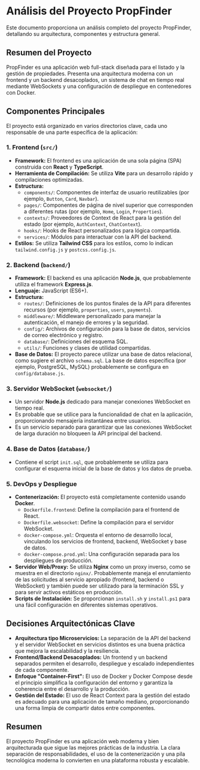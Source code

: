 # Análisis del Proyecto PropFinder

Este documento proporciona un análisis completo del proyecto PropFinder, detallando su arquitectura, componentes y estructura general.

## Resumen del Proyecto

PropFinder es una aplicación web full-stack diseñada para el listado y la gestión de propiedades. Presenta una arquitectura moderna con un frontend y un backend desacoplados, un sistema de chat en tiempo real mediante WebSockets y una configuración de despliegue en contenedores con Docker.

## Componentes Principales

El proyecto está organizado en varios directorios clave, cada uno responsable de una parte específica de la aplicación:

### 1. Frontend (`src/`)

*   **Framework:** El frontend es una aplicación de una sola página (SPA) construida con **React** y **TypeScript**.
*   **Herramienta de Compilación:** Se utiliza **Vite** para un desarrollo rápido y compilaciones optimizadas.
*   **Estructura:**
    *   `components/`: Componentes de interfaz de usuario reutilizables (por ejemplo, `Button`, `Card`, `Navbar`).
    *   `pages/`: Componentes de página de nivel superior que corresponden a diferentes rutas (por ejemplo, `Home`, `Login`, `Properties`).
    *   `contexts/`: Proveedores de Context de React para la gestión del estado (por ejemplo, `AuthContext`, `ChatContext`).
    *   `hooks/`: Hooks de React personalizados para lógica compartida.
    *   `services/`: Módulos para interactuar con la API del backend.
*   **Estilos:** Se utiliza **Tailwind CSS** para los estilos, como lo indican `tailwind.config.js` y `postcss.config.js`.

### 2. Backend (`backend/`)

*   **Framework:** El backend es una aplicación **Node.js**, que probablemente utiliza el framework **Express.js**.
*   **Lenguaje:** JavaScript (ES6+).
*   **Estructura:**
    *   `routes/`: Definiciones de los puntos finales de la API para diferentes recursos (por ejemplo, `properties`, `users`, `payments`).
    *   `middleware/`: Middleware personalizado para manejar la autenticación, el manejo de errores y la seguridad.
    *   `config/`: Archivos de configuración para la base de datos, servicios de correo electrónico y registro.
    *   `database/`: Definiciones del esquema SQL.
    *   `utils/`: Funciones y clases de utilidad compartidas.
*   **Base de Datos:** El proyecto parece utilizar una base de datos relacional, como sugiere el archivo `schema.sql`. La base de datos específica (por ejemplo, PostgreSQL, MySQL) probablemente se configura en `config/database.js`.

### 3. Servidor WebSocket (`websocket/`)

*   Un servidor **Node.js** dedicado para manejar conexiones WebSocket en tiempo real.
*   Es probable que se utilice para la funcionalidad de chat en la aplicación, proporcionando mensajería instantánea entre usuarios.
*   Es un servicio separado para garantizar que las conexiones WebSocket de larga duración no bloqueen la API principal del backend.

### 4. Base de Datos (`database/`)

*   Contiene el script `init.sql`, que probablemente se utiliza para configurar el esquema inicial de la base de datos y los datos de prueba.

### 5. DevOps y Despliegue

*   **Contenerización:** El proyecto está completamente contenido usando **Docker**.
    *   `Dockerfile.frontend`: Define la compilación para el frontend de React.
    *   `Dockerfile.websocket`: Define la compilación para el servidor WebSocket.
    *   `docker-compose.yml`: Orquesta el entorno de desarrollo local, vinculando los servicios de frontend, backend, WebSocket y base de datos.
    *   `docker-compose.prod.yml`: Una configuración separada para los despliegues de producción.
*   **Servidor Web/Proxy:** Se utiliza **Nginx** como un proxy inverso, como se muestra en el directorio `nginx/`. Probablemente maneja el enrutamiento de las solicitudes al servicio apropiado (frontend, backend o WebSocket) y también puede ser utilizado para la terminación SSL y para servir activos estáticos en producción.
*   **Scripts de Instalación:** Se proporcionan `install.sh` y `install.ps1` para una fácil configuración en diferentes sistemas operativos.

## Decisiones Arquitectónicas Clave

*   **Arquitectura tipo Microservicios:** La separación de la API del backend y el servidor WebSocket en servicios distintos es una buena práctica que mejora la escalabilidad y la resiliencia.
*   **Frontend/Backend Desacoplados:** Un frontend y un backend separados permiten el desarrollo, despliegue y escalado independientes de cada componente.
*   **Enfoque "Container-First":** El uso de Docker y Docker Compose desde el principio simplifica la configuración del entorno y garantiza la coherencia entre el desarrollo y la producción.
*   **Gestión del Estado:** El uso de React Context para la gestión del estado es adecuado para una aplicación de tamaño mediano, proporcionando una forma limpia de compartir datos entre componentes.

## Resumen

El proyecto PropFinder es una aplicación web moderna y bien arquitecturada que sigue las mejores prácticas de la industria. La clara separación de responsabilidades, el uso de la contenerización y una pila tecnológica moderna lo convierten en una plataforma robusta y escalable.
